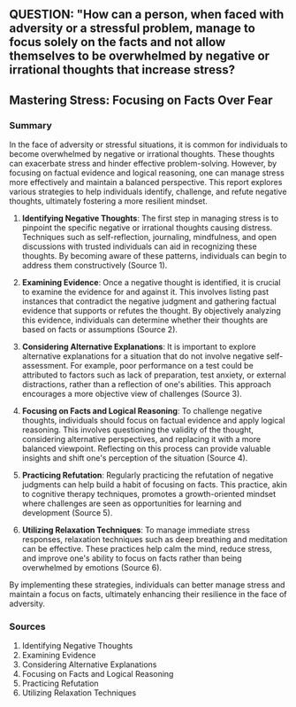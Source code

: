 ## QUESTION: "How can a person, when faced with adversity or a stressful problem, manage to focus solely on the facts and not allow themselves to be overwhelmed by negative or irrational thoughts that increase stress?

## Mastering Stress: Focusing on Facts Over Fear

### Summary

In the face of adversity or stressful situations, it is common for individuals to become overwhelmed by negative or irrational thoughts. These thoughts can exacerbate stress and hinder effective problem-solving. However, by focusing on factual evidence and logical reasoning, one can manage stress more effectively and maintain a balanced perspective. This report explores various strategies to help individuals identify, challenge, and refute negative thoughts, ultimately fostering a more resilient mindset.

1. **Identifying Negative Thoughts**: The first step in managing stress is to pinpoint the specific negative or irrational thoughts causing distress. Techniques such as self-reflection, journaling, mindfulness, and open discussions with trusted individuals can aid in recognizing these thoughts. By becoming aware of these patterns, individuals can begin to address them constructively (Source 1).

2. **Examining Evidence**: Once a negative thought is identified, it is crucial to examine the evidence for and against it. This involves listing past instances that contradict the negative judgment and gathering factual evidence that supports or refutes the thought. By objectively analyzing this evidence, individuals can determine whether their thoughts are based on facts or assumptions (Source 2).

3. **Considering Alternative Explanations**: It is important to explore alternative explanations for a situation that do not involve negative self-assessment. For example, poor performance on a test could be attributed to factors such as lack of preparation, test anxiety, or external distractions, rather than a reflection of one's abilities. This approach encourages a more objective view of challenges (Source 3).

4. **Focusing on Facts and Logical Reasoning**: To challenge negative thoughts, individuals should focus on factual evidence and apply logical reasoning. This involves questioning the validity of the thought, considering alternative perspectives, and replacing it with a more balanced viewpoint. Reflecting on this process can provide valuable insights and shift one's perception of the situation (Source 4).

5. **Practicing Refutation**: Regularly practicing the refutation of negative judgments can help build a habit of focusing on facts. This practice, akin to cognitive therapy techniques, promotes a growth-oriented mindset where challenges are seen as opportunities for learning and development (Source 5).

6. **Utilizing Relaxation Techniques**: To manage immediate stress responses, relaxation techniques such as deep breathing and meditation can be effective. These practices help calm the mind, reduce stress, and improve one's ability to focus on facts rather than being overwhelmed by emotions (Source 6).

By implementing these strategies, individuals can better manage stress and maintain a focus on facts, ultimately enhancing their resilience in the face of adversity.

### Sources

1. Identifying Negative Thoughts
2. Examining Evidence
3. Considering Alternative Explanations
4. Focusing on Facts and Logical Reasoning
5. Practicing Refutation
6. Utilizing Relaxation Techniques
